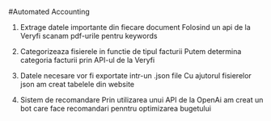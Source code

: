 
#Automated Accounting
1. Extrage datele importante din fiecare document
Folosind un api de la Veryfi scanam pdf-urile pentru keywords  

2. Categorizeaza fisierele in functie de tipul facturii
Putem determina categoria facturii prin API-ul de la Veryfi

3. Datele necesare vor fi exportate intr-un .json file
Cu ajutorul fisierelor json am creat tabelele din website

4. Sistem de recomandare
Prin utilizarea unui API de la OpenAi am creat un bot care face recomandari penntru optimizarea bugetului
